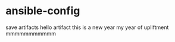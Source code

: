 # ansible-config

save artifacts
hello artifact
this is a new year
my year of upliftment
mmmmmmmmmmm
